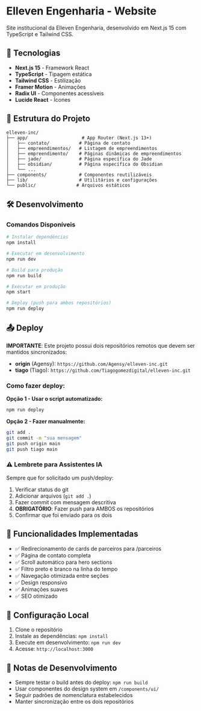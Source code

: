 # Elleven Engenharia - Website

Site institucional da Elleven Engenharia, desenvolvido em Next.js 15 com TypeScript e Tailwind CSS.

## 🚀 Tecnologias

- **Next.js 15** - Framework React
- **TypeScript** - Tipagem estática
- **Tailwind CSS** - Estilização
- **Framer Motion** - Animações
- **Radix UI** - Componentes acessíveis
- **Lucide React** - Ícones

## 📁 Estrutura do Projeto

```
elleven-inc/
├── app/                    # App Router (Next.js 13+)
│   ├── contato/           # Página de contato
│   ├── empreendimentos/   # Listagem de empreendimentos
│   ├── empreendimento/    # Páginas dinâmicas de empreendimentos
│   ├── jade/              # Página específica do Jade
│   ├── obsidian/          # Página específica do Obsidian
│   └── ...
├── components/            # Componentes reutilizáveis
├── lib/                   # Utilitários e configurações
└── public/               # Arquivos estáticos
```

## 🛠️ Desenvolvimento

### Comandos Disponíveis

```bash
# Instalar dependências
npm install

# Executar em desenvolvimento
npm run dev

# Build para produção
npm run build

# Executar em produção
npm start

# Deploy (push para ambos repositórios)
npm run deploy
```

## 📤 Deploy

**IMPORTANTE**: Este projeto possui dois repositórios remotos que devem ser mantidos sincronizados:

- **origin** (Agensy): `https://github.com/Agensy/elleven-inc.git`
- **tiago** (Tiago): `https://github.com/Tiagogomezdigital/elleven-inc.git`

### Como fazer deploy:

**Opção 1 - Usar o script automatizado:**
```bash
npm run deploy
```

**Opção 2 - Fazer manualmente:**
```bash
git add .
git commit -m "sua mensagem"
git push origin main
git push tiago main
```

### ⚠️ Lembrete para Assistentes IA

Sempre que for solicitado um push/deploy:
1. Verificar status do git
2. Adicionar arquivos (`git add .`)
3. Fazer commit com mensagem descritiva
4. **OBRIGATÓRIO**: Fazer push para AMBOS os repositórios
5. Confirmar que foi enviado para os dois

## 🎯 Funcionalidades Implementadas

- ✅ Redirecionamento de cards de parceiros para /parceiros
- ✅ Página de contato completa
- ✅ Scroll automático para hero sections
- ✅ Filtro preto e branco na linha do tempo
- ✅ Navegação otimizada entre seções
- ✅ Design responsivo
- ✅ Animações suaves
- ✅ SEO otimizado

## 🔧 Configuração Local

1. Clone o repositório
2. Instale as dependências: `npm install`
3. Execute em desenvolvimento: `npm run dev`
4. Acesse: `http://localhost:3000`

## 📝 Notas de Desenvolvimento

- Sempre testar o build antes do deploy: `npm run build`
- Usar componentes do design system em `/components/ui/`
- Seguir padrões de nomenclatura estabelecidos
- Manter sincronização entre os dois repositórios
